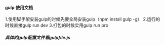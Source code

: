 #### gulp 使用文档

1.使用脚手架安装gulp的时候先要全局安装gulp（npm install gulp -g）
2.运行的时候直接gulp run dev 
3.打包的时候实用gulp run pro


##### 具体的gulp配置文件看gulpfile.js